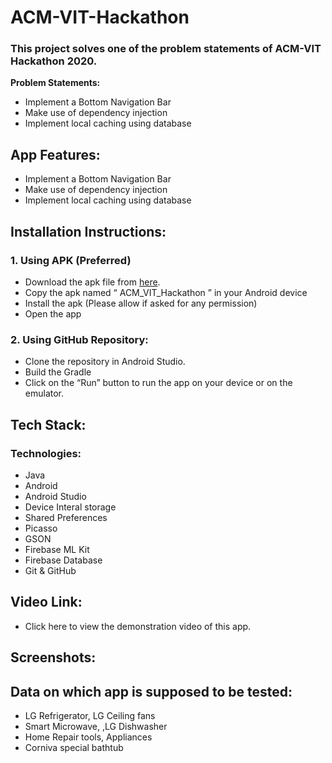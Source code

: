 # ACM-VIT-Hackathon
### This project solves one of the problem statements of ACM-VIT Hackathon 2020.
**Problem Statements:**
* Implement a Bottom Navigation Bar 
* Make use of dependency injection 
* Implement local caching using database 

## App Features:
* Implement a Bottom Navigation Bar
* Make use of dependency injection
* Implement local caching using database


## Installation Instructions:

### 1. Using APK (Preferred)
  *  Download the apk file from [here](https://github.com/prince11sysop/Lowes-Product-Finder/releases/tag/v1.0).
  * Copy the apk named “ ACM_VIT_Hackathon ” in your Android device
  * Install the apk (Please allow if asked for any permission)
  * Open the app

### 2. Using GitHub Repository:
  * Clone the repository in Android Studio.
  * Build the Gradle
  * Click on the “Run” button to run the app on your device or on the emulator.

  
## Tech Stack:

### Technologies:
* Java
* Android
* Android Studio
* Device Interal storage
* Shared Preferences
* Picasso
* GSON
* Firebase ML Kit
* Firebase Database
* Git & GitHub

## Video Link:
* Click here to view the demonstration video of this app.

## Screenshots:




## Data on which app is supposed to be tested:
* LG Refrigerator, LG Ceiling fans
* Smart Microwave, ,LG Dishwasher
* Home Repair tools, Appliances
* Corniva special bathtub



